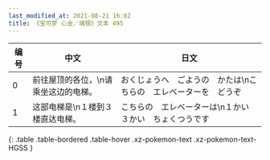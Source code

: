 ```yaml
---
last_modified_at: 2021-08-21 16:02
title: 《宝可梦 心金／魂银》文本 495
---
```

| 编号 | 中文 | 日文 |
| ---- | ---- | ---- |
| 0 | 前往屋顶的各位，\n请乘坐这边的电梯。 | おくじょうへ　ごようの　かたは\nこちらの　エレベーターを　どうぞ |
| 1 | 这部电梯是\n１楼到３楼直达电梯。 | こちらの　エレベーターは\n１かい　３かい　ちょくつうです |
{: .table .table-bordered .table-hover .xz-pokemon-text .xz-pokemon-text-HGSS }